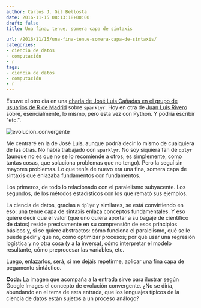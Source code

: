 ```yaml
---
author: Carlos J. Gil Bellosta
date: 2016-11-15 08:13:18+00:00
draft: false
title: Una fina, tenue, somera capa de sintaxis

url: /2016/11/15/una-fina-tenue-somera-capa-de-sintaxis/
categories:
- ciencia de datos
- computación
- r
tags:
- ciencia de datos
- computación
- r
---
```


Estuve el otro día en una [charla de José Luis Cañadas en el grupo de usuarios de R de Madrid](http://madrid.r-es.org/39-jueves-10-de-noviembre-2016/) sobre `sparklyr`. Hoy en otra de [Juan Luis Rivero](https://www.linkedin.com/in/juanluisrivero) sobre, esencialmente, lo mismo, pero esta vez con Python. Y podría escribir "etc.".

![evolucion_convergente](/wp-uploads/2016/11/evolucion_convergente.jpg)


Me centraré en la de José Luis, aunque podría decir lo mismo de cualquiera de las otras. No había trabajado con `sparklyr`. No soy siquiera fan de `dplyr` (aunque no es que no se lo recomiende a otros; es simplemente, como tantas cosas, que soluciona problemas que no tengo). Pero la seguí sin mayores problemas. Lo que tenía de nuevo era una fina, somera capa de sintaxis que enlazaba fundamentos con fundamentos.

Los primeros, de todo lo relacionado con el paralelismo subyacente. Los segundos, de los métodos estadísticos con los que remató sus ejemplos.

La ciencia de datos, gracias a `dplyr` y similares, se está convirtiendo en eso: una tenue capa de sintaxis enlaza conceptos fundamentales. Y eso quiere decir que el valor (que uno quiera aportar a su bagaje de científico de datos) reside precisamente en su comprensión de esos principios básicos y, si se quiere abstractos: cómo funciona el paralelismo, qué se le puede pedir y qué no, cómo optimizar procesos; por qué usar una regresión logística y no otra cosa (y a la inversa), cómo interpretar el modelo resultante, cómo preprocesar las variables, etc.

Luego, enlazarlos, será, si me dejáis repetirme, aplicar una fina capa de pegamento sintáctico.

**Coda:** La imagen que acompaña a la entrada sirve para ilustrar según Google Images el concepto de evolución convergente. ¿No se diría, abundando en el tema de esta entrada, que los lenguajes típicos de la ciencia de datos están sujetos a un proceso análogo?


